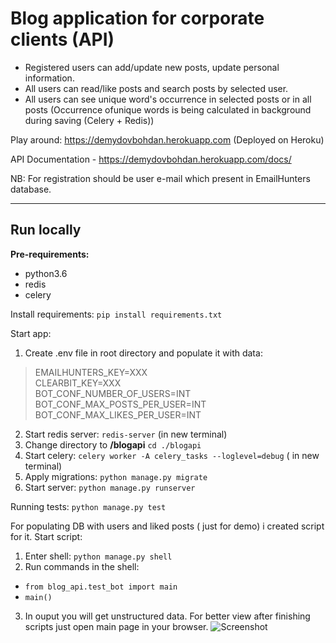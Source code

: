 # Blog application for corporate clients (API) #

- Registered users can add/update new posts, update personal information.
- All users can read/like posts and search posts by selected user.
- All users can see unique word's occurrence in selected posts or in all posts (Occurrence ofunique words is being calculated in background during saving (Celery + Redis))

Play around: https://demydovbohdan.herokuapp.com (Deployed on Heroku)

API Documentation - https://demydovbohdan.herokuapp.com/docs/

NB: For registration should be user e-mail which present in EmailHunters database.

___
## Run locally ##

**Pre-requirements:**
  - python3.6
  - redis
  - celery

Install requirements:
  `pip install requirements.txt`

Start app:
1) Create .env file in root directory and populate it with data:

>  EMAILHUNTERS_KEY=XXX<br />
>  CLEARBIT_KEY=XXX<br />
>  BOT_CONF_NUMBER_OF_USERS=INT<br />
>  BOT_CONF_MAX_POSTS_PER_USER=INT<br />
>  BOT_CONF_MAX_LIKES_PER_USER=INT<br />
 

2) Start redis server: `redis-server` (in new terminal)
3) Change directory to **/blogapi** `cd ./blogapi`
4) Start celery: `celery worker -A celery_tasks --loglevel=debug` ( in new terminal)
5) Apply migrations: `python manage.py migrate`
6) Start server: `python manage.py runserver`

  
Running tests:
  `python manage.py test`

For populating DB with users and liked posts ( just for demo) i created script for it. 
Start script:
1) Enter shell: `python manage.py shell`
2) Run commands in the shell: 
- `from blog_api.test_bot import main`
- `main()`
3) In ouput you will get unstructured data. For better view after finishing scripts just open main page in your browser.
![Screenshot](https://a.radikal.ru/a27/1903/95/08e7fd3b26b3.png "Screenshot")

